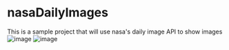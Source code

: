 # nasaDailyImages
This is a sample project that will use nasa's daily image API to show images
![image](https://user-images.githubusercontent.com/37672936/161477650-82292177-86ad-442f-8420-e1676c6918c4.png)
![image](https://user-images.githubusercontent.com/37672936/161477955-76ed049e-7aba-4a50-9a51-3a8c480b5374.png)


